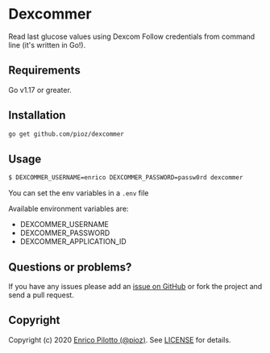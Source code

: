 # Dexcommer

Read last glucose values using Dexcom Follow credentials from command line (it's written in Go!).

## Requirements

Go v1.17 or greater.

## Installation

```bash
go get github.com/pioz/dexcommer
```

## Usage

```bash
$ DEXCOMMER_USERNAME=enrico DEXCOMMER_PASSWORD=passw0rd dexcommer
```

You can set the env variables in a `.env` file

Available environment variables are:

- DEXCOMMER_USERNAME
- DEXCOMMER_PASSWORD
- DEXCOMMER_APPLICATION_ID

## Questions or problems?

If you have any issues please add an [issue on
GitHub](https://github.com/pioz/dexcommer/issues) or fork the project and send a
pull request.

## Copyright

Copyright (c) 2020 [Enrico Pilotto (@pioz)](https://github.com/pioz). See
[LICENSE](https://github.com/pioz/dexcommer/blob/master/LICENSE) for details.
